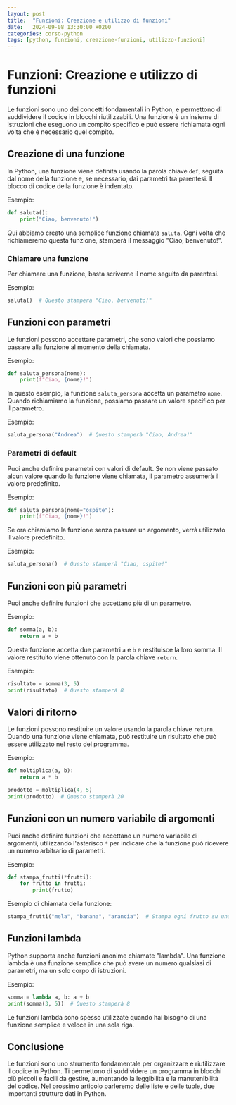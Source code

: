 ```yaml
---
layout: post
title:  "Funzioni: Creazione e utilizzo di funzioni"
date:   2024-09-08 13:30:00 +0200
categories: corso-python
tags: [python, funzioni, creazione-funzioni, utilizzo-funzioni]
---
```


# Funzioni: Creazione e utilizzo di funzioni

Le funzioni sono uno dei concetti fondamentali in Python, e permettono di suddividere il codice in blocchi riutilizzabili. Una funzione è un insieme di istruzioni che eseguono un compito specifico e può essere richiamata ogni volta che è necessario quel compito.

## Creazione di una funzione

In Python, una funzione viene definita usando la parola chiave `def`, seguita dal nome della funzione e, se necessario, dai parametri tra parentesi. Il blocco di codice della funzione è indentato.

Esempio:
```python
def saluta():
    print("Ciao, benvenuto!")
```

Qui abbiamo creato una semplice funzione chiamata `saluta`. Ogni volta che richiameremo questa funzione, stamperà il messaggio "Ciao, benvenuto!".

### Chiamare una funzione

Per chiamare una funzione, basta scriverne il nome seguito da parentesi.

Esempio:
```python
saluta()  # Questo stamperà "Ciao, benvenuto!"
```

## Funzioni con parametri

Le funzioni possono accettare parametri, che sono valori che possiamo passare alla funzione al momento della chiamata.

Esempio:
```python
def saluta_persona(nome):
    print(f"Ciao, {nome}!")
```

In questo esempio, la funzione `saluta_persona` accetta un parametro `nome`. Quando richiamiamo la funzione, possiamo passare un valore specifico per il parametro.

Esempio:
```python
saluta_persona("Andrea")  # Questo stamperà "Ciao, Andrea!"
```

### Parametri di default

Puoi anche definire parametri con valori di default. Se non viene passato alcun valore quando la funzione viene chiamata, il parametro assumerà il valore predefinito.

Esempio:
```python
def saluta_persona(nome="ospite"):
    print(f"Ciao, {nome}!")
```

Se ora chiamiamo la funzione senza passare un argomento, verrà utilizzato il valore predefinito.

Esempio:
```python
saluta_persona()  # Questo stamperà "Ciao, ospite!"
```

## Funzioni con più parametri

Puoi anche definire funzioni che accettano più di un parametro.

Esempio:
```python
def somma(a, b):
    return a + b
```

Questa funzione accetta due parametri `a` e `b` e restituisce la loro somma. Il valore restituito viene ottenuto con la parola chiave `return`.

Esempio:
```python
risultato = somma(3, 5)
print(risultato)  # Questo stamperà 8
```

## Valori di ritorno

Le funzioni possono restituire un valore usando la parola chiave `return`. Quando una funzione viene chiamata, può restituire un risultato che può essere utilizzato nel resto del programma.

Esempio:
```python
def moltiplica(a, b):
    return a * b

prodotto = moltiplica(4, 5)
print(prodotto)  # Questo stamperà 20
```

## Funzioni con un numero variabile di argomenti

Puoi anche definire funzioni che accettano un numero variabile di argomenti, utilizzando l'asterisco `*` per indicare che la funzione può ricevere un numero arbitrario di parametri.

Esempio:
```python
def stampa_frutti(*frutti):
    for frutto in frutti:
        print(frutto)
```

Esempio di chiamata della funzione:
```python
stampa_frutti("mela", "banana", "arancia")  # Stampa ogni frutto su una nuova riga
```

## Funzioni lambda

Python supporta anche funzioni anonime chiamate "lambda". Una funzione lambda è una funzione semplice che può avere un numero qualsiasi di parametri, ma un solo corpo di istruzioni.

Esempio:
```python
somma = lambda a, b: a + b
print(somma(3, 5))  # Questo stamperà 8
```

Le funzioni lambda sono spesso utilizzate quando hai bisogno di una funzione semplice e veloce in una sola riga.

## Conclusione

Le funzioni sono uno strumento fondamentale per organizzare e riutilizzare il codice in Python. Ti permettono di suddividere un programma in blocchi più piccoli e facili da gestire, aumentando la leggibilità e la manutenibilità del codice. Nel prossimo articolo parleremo delle liste e delle tuple, due importanti strutture dati in Python.
